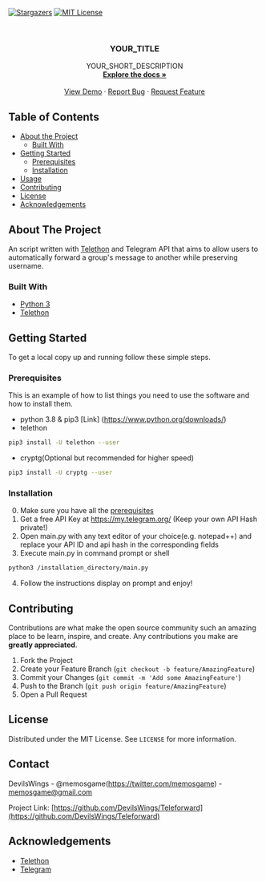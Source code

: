 <!--
*** Thanks for checking out this README Template. If you have a suggestion that would
*** make this better, please fork the repo and create a pull request or simply open
*** an issue with the tag "enhancement".
*** Thanks again! Now go create something AMAZING! :D
***
***
***
*** To avoid retyping too much info. Do a search and replace for the following:
*** github_username, repo, twitter_handle, email
-->





<!-- PROJECT SHIELDS -->
[![Stargazers][stars-shield]][stars-url]
[![MIT License][license-shield]][license-url]



<!-- PROJECT LOGO -->
<br />
<p align="center">
  <a href="https://github.com/DevilsWings/Teleforward">
  </a>

  <h3 align="center">YOUR_TITLE</h3>

  <p align="center">
    YOUR_SHORT_DESCRIPTION
    <br />
    <a href="https://github.com/DevilsWings/Teleforward"><strong>Explore the docs »</strong></a>
    <br />
    <br />
    <a href="https://github.com/DevilsWings/Teleforward">View Demo</a>
    ·
    <a href="https://github.com/DevilsWings/Teleforward/issues">Report Bug</a>
    ·
    <a href="https://github.com/DevilsWings/Teleforward/issues">Request Feature</a>
  </p>
</p>



<!-- TABLE OF CONTENTS -->
## Table of Contents

* [About the Project](#about-the-project)
  * [Built With](#built-with)
* [Getting Started](#getting-started)
  * [Prerequisites](#prerequisites)
  * [Installation](#installation)
* [Usage](#usage)
* [Contributing](#contributing)
* [License](#license)
* [Acknowledgements](#acknowledgements)



<!-- ABOUT THE PROJECT -->
## About The Project

An script written with [Telethon](https://github.com/LonamiWebs/Telethon) and Telegram API that aims to allow users to automatically forward a group's message to another while preserving username.


### Built With

* [Python 3](https://www.python.org/)
* [Telethon](https://github.com/LonamiWebs/Telethon)



<!-- GETTING STARTED -->
## Getting Started

To get a local copy up and running follow these simple steps.

### Prerequisites

This is an example of how to list things you need to use the software and how to install them.
* python 3.8 & pip3 [Link] (https://www.python.org/downloads/)
* telethon
```sh
pip3 install -U telethon --user
```
* cryptg(Optional but recommended for higher speed)
```sh
pip3 install -U cryptg --user
```


### Installation
 
0. Make sure you have all the [prerequisites](#prerequisites)
1. Get a free API Key at https://my.telegram.org/ (Keep your own API Hash private!)
2. Open main.py with any text editor of your choice(e.g. notepad++) and replace your API ID and api hash in the corresponding fields
3. Execute main.py in command prompt or shell
```sh
python3 /installation_directory/main.py
```
4. Follow the instructions display on prompt and enjoy!



<!-- CONTRIBUTING -->
## Contributing

Contributions are what make the open source community such an amazing place to be learn, inspire, and create. Any contributions you make are **greatly appreciated**.

1. Fork the Project
2. Create your Feature Branch (`git checkout -b feature/AmazingFeature`)
3. Commit your Changes (`git commit -m 'Add some AmazingFeature'`)
4. Push to the Branch (`git push origin feature/AmazingFeature`)
5. Open a Pull Request



<!-- LICENSE -->
## License

Distributed under the MIT License. See `LICENSE` for more information.

<!-- CONTACT -->
## Contact

DevilsWings - @memosgame(https://twitter.com/memosgame) - memosgame@gmail.com

Project Link: [https://github.com/DevilsWings/Teleforward](https://github.com/DevilsWings/Teleforward)


<!-- ACKNOWLEDGEMENTS -->
## Acknowledgements

* [Telethon](https://github.com/LonamiWebs/Telethon)
* [Telegram](https://telegram.org/)





<!-- MARKDOWN LINKS & IMAGES -->
<!-- https://www.markdownguide.org/basic-syntax/#reference-style-links -->
[stars-shield]: https://img.shields.io/github/stars/othneildrew/Best-README-Template.svg?style=flat-square
[stars-url]: https://github.com/othneildrew/Best-README-Template/stargazers
[license-shield]: https://img.shields.io/github/license/othneildrew/Best-README-Template.svg?style=flat-square
[license-url]: https://github.com/othneildrew/Best-README-Template/blob/master/LICENSE.txt
